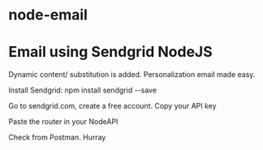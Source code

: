 # node-email

# Email using Sendgrid NodeJS
Dynamic content/ substitution is added. Personalization email made easy.

Install Sendgrid: npm install sendgrid --save

Go to sendgrid.com, create a free account. Copy your API key

Paste the router in your NodeAPI

Check from Postman. Hurray

